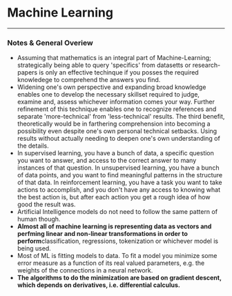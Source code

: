 
# Machine Learning
---
### Notes & General Overiew

- Assuming that mathematics is an integral part of Machine-Learning; strategically being able to query 'specifics' from datasetts or research-papers is only an effective techinque if you posses the required knowledege to comprehend the answers you find.
- Widening one's own perspective and expanding broad knowledge enables one to develop the necessary skillset required to judge, examine and, assess whichever information comes your way. Further refinement of this technique enables one to recognize references and separate 'more-technical' from 'less-technical' results. The third benefit, theoretically would be in farthering comprehension into becoming a possibility even despite one's own personal technical setbacks. Using results without actually needing to deepen one's own understanding of the details. 
- In supervised learning, you have a bunch of data, a specific question you want to answer, and access to the correct answer to many instances of that question. In unsupervised learning, you have a bunch of data points, and you want to find meaningful patterns in the structure of that data. In reinforcement learning, you have a task you want to take actions to accomplish, and you don't have any access to knowing what the best action is, but after each action you get a rough idea of how good the result was.
- Artificial Intelligence models do not need to follow the same pattern of human though.
- **Almost all of machine learning is representing data as vectors and perfming linear and non-linear transformations in order to perform**classification, regressions, tokenization or whichever model is being used.
- Most of ML is fitting models to data. To fit a model you minimize some error measure as a function of its real valued parameters, e.g. the weights of the connections in a neural network. 
- **The algorithms to do the minimization are based on gradient descent, which depends on derivatives, i.e. differential calculus.**

